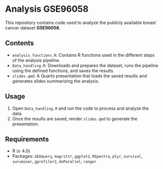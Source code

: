 # Analysis GSE96058

This repository contains code used to analyze the publicly available breast cancer dataset **GSE96058**.

## Contents

- `analysis_functions.R`: Contains R functions used in the different steps of the analysis pipeline.
- `Data_handling.R`: Downloads and prepares the dataset, runs the pipeline using the defined functions, and saves the results.
- `slides.qmd`: A Quarto presentation that loads the saved results and generates slides summarizing the analysis.

## Usage

1. Open `Data_handling.R` and run the code to process and analyze the data.
2. Once the results are saved, render `slides.qmd` to generate the presentation.

## Requirements
- R (≥ 4.0)
- Packages: `GEOquery`, `magrittr`, `ggplot2`, `RSpectra`, `plyr`, `survival`, `survminer`, `gprofiler2`, `doParallel`, `ranger`
